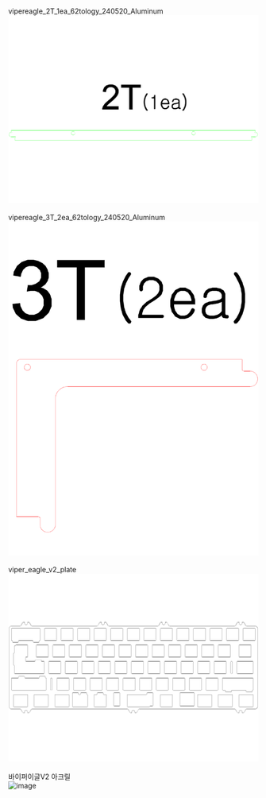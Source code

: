 <br/>vipereagle_2T_1ea_62tology_240520_Aluminum<br/>![image](./vipereagle_2T_1ea_62tology_240520_Aluminum.png)<br/>
<br/>vipereagle_3T_2ea_62tology_240520_Aluminum<br/>![image](./vipereagle_3T_2ea_62tology_240520_Aluminum.png)<br/>
<br/>viper_eagle_v2_plate<br/>![image](./viper_eagle_v2_plate.png)<br/>
<br/>바이퍼이글V2 아크릴<br/>![image](./바이퍼이글V2%20아크릴.png)<br/>
